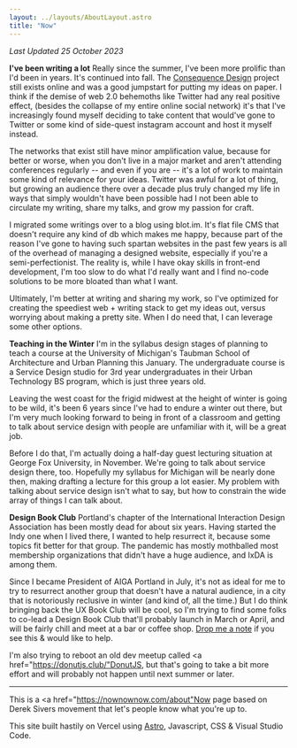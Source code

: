 ```yaml
---
layout: ../layouts/AboutLayout.astro
title: "Now"
---
```

*Last Updated 25 October 2023*

**I've been writing a lot**
Really since the summer, I've been more prolific than I'd been in years. It's continued into fall. The <a href="https://consequencedesign.com">Consequence Design</a> project still exists online and was a good jumpstart for putting my ideas on paper. I think if the demise of web 2.0 behemoths like Twitter had any real positive effect, (besides the collapse of my entire online social network) it's that I've increasingly found myself deciding to take content that would've gone to Twitter or some kind of side-quest instagram account and host it myself instead. 

The networks that exist still have minor amplification value, because for better or worse, when you don't live in a major market and aren't attending conferences regularly -- and even if you are -- it's a lot of work to maintain some kind of relevance for your ideas. Twitter was awful for a lot of thing, but growing an audience there over a decade plus truly changed my life in ways that simply wouldn't have been possible had I not been able to circulate my writing, share my talks, and grow my passion for craft. 

I migrated some writings over to a blog using blot.im. It's flat file CMS that doesn't require any kind of db which makes me happy, because part of the reason I've gone to having such spartan websites in the past few years is all of the overhead of managing a designed website, especially if you're a semi-perfectionist. The reality is, while I have okay skills in front-end development, I'm too slow to do what I'd really want and I find no-code solutions to be more bloated than what I want.

Ultimately, I'm better at writing and sharing my work, so I've optimized for creating the speediest web + writing stack to get my ideas out, versus worrying about making a pretty site. When I do need that, I can leverage some other options.

**Teaching in the Winter**
I'm in the syllabus design stages of planning to teach a course at the University of Michigan's Taubman School of Architecture and Urban Planning this January. The undergraduate course is a Service Design studio for 3rd year undergraduates in their Urban Technology BS program, which is just three years old.

Leaving the west coast for the frigid midwest at the height of winter is going to be wild, it's been 6 years since I've had to endure a winter out there, but I'm very much looking forward to being in front of a classroom and getting to talk about service design with people are unfamiliar with it, will be a great job.

Before I do that, I'm actually doing a half-day guest lecturing situation at George Fox University, in November. We're going to talk about service design there, too. Hopefully my syllabus for Michigan will be nearly done then, making drafting a lecture for this group a lot easier. My problem with talking about service design isn't what to say, but how to constrain the wide array of things I can talk about.

**Design Book Club**
Portland's chapter of the International Interaction Design Association has been mostly dead for about six years. Having started the Indy one when I lived there, I wanted to help resurrect it, because some topics fit better for that group. The pandemic has mostly mothballed most membership organizations that didn't have a huge audience, and IxDA is among them.

Since I became President of AIGA Portland in July, it's not as ideal for me to try to resurrect another group that doesn't have a natural audience, in a city that is notoriously reclusive in winter (and kind of, all the time.) But I do think bringing back the UX Book Club will be cool, so I'm trying to find some folks to co-lead a Design Book Club that'll probably launch in March or April, and will be fairly chill and meet at a bar or coffee shop. <a href="mailto:ron.bronson@portland.aiga.org">Drop me a note</a> if you see this & would like to help.

I'm also trying to reboot an old dev meetup called <a href="https://donutjs.club/"DonutJS</a>, but that's going to take a bit more effort and will probably not happen until next summer or later.

----------------------
This is a <a href="https://nownownow.com/about"Now page based on Derek Sivers movement</a> that let's people know what you're up to.

This site built hastily on Vercel using <a href="https://github.com/satnaing/astro-paper">Astro</a>, Javascript, CSS & Visual Studio Code.
